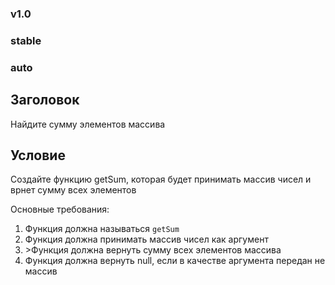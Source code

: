 ### v1.0 ###
### stable ###
### auto ###

## Заголовок ##
Найдите сумму элементов массива

## Условие ##
<p>Создайте функцию getSum, которая будет принимать массив чисел и врнет сумму всех элементов</p>

Основные требования:
<ol>
    <li>Функция должна называться <code>getSum</code></li>
    <li>Функция должна принимать массив чисел как аргумент</li>
    <li>>Функция должна вернуть сумму всех элементов массива</li>
    <li>Функция должна вернуть <coed>null</code>, если в качестве аргумента передан не массив</li>
</ol>

